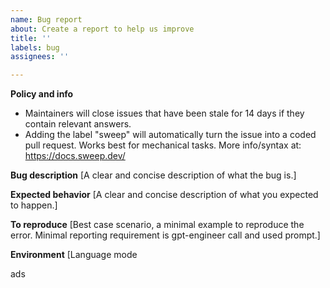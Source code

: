 ```yaml
---
name: Bug report
about: Create a report to help us improve
title: ''
labels: bug
assignees: ''

---
```


**Policy and info**
 - Maintainers will close issues that have been stale for 14 days if they contain relevant answers.
 - Adding the label "sweep" will automatically turn the issue into a coded pull request. Works best for mechanical tasks. More info/syntax at: https://docs.sweep.dev/

**Bug description**
[A clear and concise description of what the bug is.]

**Expected behavior**
[A clear and concise description of what you expected to happen.]

**To reproduce**
[Best case scenario, a minimal example to reproduce the error. Minimal reporting requirement is gpt-engineer call and used prompt.]

**Environment**
[Language mode



ads